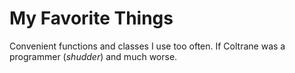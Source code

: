 # My Favorite Things
 Convenient functions and classes I use too often. If Coltrane was a programmer (_shudder_) and much worse.
